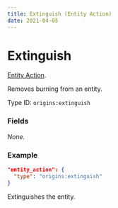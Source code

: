 ```yaml
---
title: Extinguish (Entity Action)
date: 2021-04-05
---
```

# Extinguish

[Entity Action](../entity_actions.md).

Removes burning from an entity.

Type ID: `origins:extinguish`

### Fields

_None._

### Example
```json
"entity_action": {
  "type": "origins:extinguish"
}
```
Extinguishes the entity.
